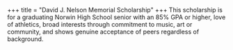 +++
title = "David J. Nelson Memorial Scholarship"
+++
This scholarship is for a graduating Norwin High School senior with an 85% GPA or higher, love of athletics, broad interests through commitment to music, art or community, and shows genuine acceptance of peers regardless of background.
